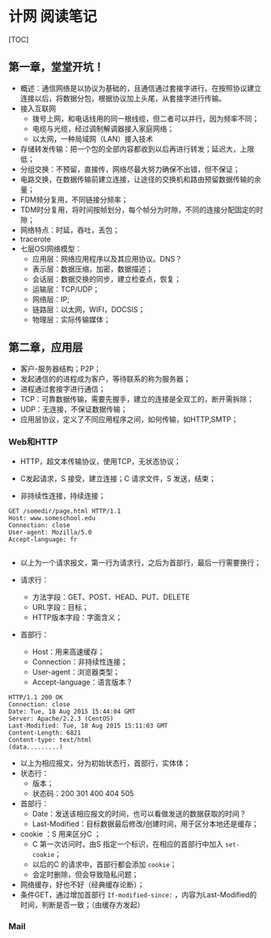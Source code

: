 # 计网 阅读笔记

[TOC]

## 第一章，堂堂开坑！

- 概述：通信网络是以协议为基础的，且通信通过套接字进行。在按照协议建立连接以后，将数据分包，根据协议加上头尾，从套接字进行传输。
- 接入互联网
  - 拨号上网，和电话线用的同一根线缆，但二者可以并行，因为频率不同；
  - 电缆与光缆，经过调制解调器接入家庭网络；
  - 以太网，一种局域网（LAN）接入技术
- 存储转发传输：把一个包的全部内容都收到以后再进行转发；延迟大，上限低；
- 分组交换：不预留，直接传，网络尽最大努力确保不出错，但不保证；
- 电路交换，在数据传输前建立连接，让途径的交换机和路由预留数据传输的余量；
- FDM频分复用，不同链接分频率；
- TDM时分复用，将时间按帧划分，每个帧分为时隙，不同的连接分配固定的时隙；
- 网络特点：时延，吞吐，丢包；
- tracerote
- 七层OSI网络模型：
  - 应用层：网络应用程序以及其应用协议。DNS？
  - 表示层：数据压缩，加密，数据描述；
  - 会话层：数据交换的同步，建立检查点，恢复；
  - 运输层：TCP/UDP；
  - 网络层：IP;
  - 链路层：以太网，WIFI，DOCSIS；
  - 物理层：实际传输媒体；

## 第二章，应用层

- 客户-服务器结构；P2P；
- 发起通信的的进程成为客户，等待联系的称为服务器；
- 进程通过套接字进行通信；
- TCP：可靠数据传输，需要先握手，建立的连接是全双工的，断开需拆除；
- UDP：无连接，不保证数据传输；
- 应用层协议，定义了不同应用程序之间，如何传输，如HTTP,SMTP；

### Web和HTTP

- HTTP，超文本传输协议，使用TCP，无状态协议；

- C发起请求，S 接受，建立连接；C 请求文件，S 发送，结束；

- 非持续性连接，持续连接；

```http
GET /somedir/page.html HTTP/1.1
Host: www.someschool.edu
Connection: close
User-agent: Mozilla/5.0
Accept-language: fr
  
```

- 以上为一个请求报文，第一行为请求行，之后为首部行，最后一行需要换行；
- 请求行：

  - 方法字段：GET、POST、HEAD、PUT、DELETE
  - URL字段：目标；
  - HTTP版本字段：字面含义；
- 首部行：

  - Host：用来高速缓存；
  - Connection：非持续性连接；
  - User-agent：浏览器类型；
  - Accept-language：语言版本？

```http
HTTP/1.1 200 OK
Connection: close
Date: Tue, 18 Aug 2015 15:44:04 GMT
Server: Apache/2.2.3 (CentOS)
Last-Modified: Tue, 18 Aug 2015 15:11:03 GMT
Content-Length: 6821
Content-type: text/html
(data.........)
```

- 以上为相应报文，分为初始状态行，首部行，实体体；
- 状态行：
  - 版本；
  - 状态码：200 301 400 404 505
- 首部行：
  - Date：发送该相应报文的时间，也可以看做发送的数据获取的时间？
  - Last-Modified：目标数据最后修改/创建时间，用于区分本地还是缓存；
- cookie ：S 用来区分C ；
  - C 第一次访问时，由S 指定一个标识，在相应的首部行中加入 `set-cookie`；
  - 以后的C 的请求中，首部行都会添加 `cookie`；
  - 会定时删除，但会导致隐私问题；
- 网络缓存，好也不好（经典缓存论断）；
- 条件GET，通过增加首部行 `If-modified-since:` ，内容为Last-Modified的时间，判断是否一致；（由缓存方发起）

### Mail





